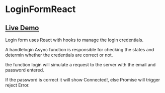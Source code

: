 # LoginFormReact

<h2><a href="https://codepen.io/yansht/pen/rNdaGYL" rel="nofollow">Live Demo</a></h2>

Login form uses React with hooks to manage the login credentials.

A handlelogin Async function is responsible for checking the states and determin whether the credentials are correct or not.

the function login will simulate a request to the server with the email and password entered.

If the password is correct it will show Connected!, else Promise will trigger reject Error.
